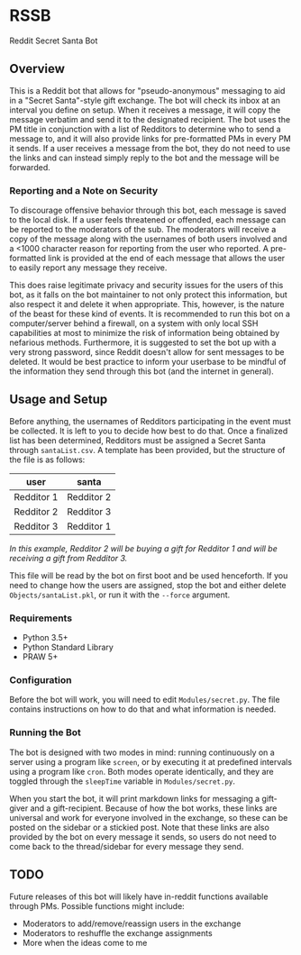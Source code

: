 # RSSB
Reddit Secret Santa Bot

## Overview
This is a Reddit bot that allows for "pseudo-anonymous" messaging to aid in a "Secret Santa"-style gift exchange. The bot will check its inbox at an interval you define on setup. When it receives a message, it will copy the message verbatim and send it to the designated recipient. The bot uses the PM title in conjunction with a list of Redditors to determine who to send a message to, and it will also provide links for pre-formatted PMs in every PM it sends. If a user receives a message from the bot, they do not need to use the links and can instead simply reply to the bot and the message will be forwarded. 

### Reporting and a Note on Security
To discourage offensive behavior through this bot, each message is saved to the local disk. If a user feels threatened or offended, each message can be reported to the moderators of the sub. The moderators will receive a copy of the message along with the usernames of both users involved and a <1000 character reason for reporting from the user who reported. A pre-formatted link is provided at the end of each message that allows the user to easily report any message they receive.

This does raise legitimate privacy and security issues for the users of this bot, as it falls on the bot maintainer to not only protect this information, but also respect it and delete it when appropriate. This, however, is the nature of the beast for these kind of events. It is recommended to run this bot on a computer/server behind a firewall, on a system with only local SSH capabilities at most to minimize the risk of information being obtained by nefarious methods. Furthermore, it is suggested to set the bot up with a very strong password, since Reddit doesn't allow for sent messages to be deleted. It would be best practice to inform your userbase to be mindful of the information they send through this bot (and the internet in general).

## Usage and Setup
Before anything, the usernames of Redditors participating in the event must be collected. It is left to you to decide how best to do that. Once a finalized list has been determined, Redditors must be assigned a Secret Santa through `santaList.csv`. A template has been provided, but the structure of the file is as follows:

|user|santa|
|---|---|
|Redditor 1|Redditor 2|
|Redditor 2|Redditor 3|
|Redditor 3|Redditor 1|

*In this example, Redditor 2 will be buying a gift for Redditor 1 and will be receiving a gift from Redditor 3.*

This file will be read by the bot on first boot and be used henceforth. If you need to change how the users are assigned, stop the bot and either delete `Objects/santaList.pkl`, or run it with the `--force` argument.

### Requirements
* Python 3.5+
 * Python Standard Library
* PRAW 5+

### Configuration
Before the bot will work, you will need to edit `Modules/secret.py`. The file contains instructions on how to do that and what information is needed.

### Running the Bot
The bot is designed with two modes in mind: running continuously on a server using a program like `screen`, or by executing it at predefined intervals using a program like `cron`. Both modes operate identically, and they are toggled through the `sleepTime` variable in `Modules/secret.py`.

When you start the bot, it will print markdown links for messaging a gift-giver and a gift-recipient. Because of how the bot works, these links are universal and work for everyone involved in the exchange, so these can be posted on the sidebar or a stickied post. Note that these links are also provided by the bot on every message it sends, so users do not need to come back to the thread/sidebar for every message they send.

## TODO

Future releases of this bot will likely have in-reddit functions available through PMs. Possible functions might include:

* Moderators to add/remove/reassign users in the exchange
* Moderators to reshuffle the exchange assignments
* More when the ideas come to me